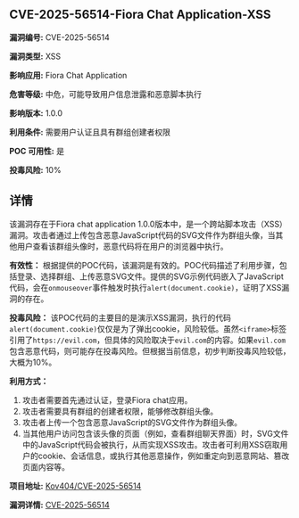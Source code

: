 ## CVE-2025-56514-Fiora Chat Application-XSS

**漏洞编号:** CVE-2025-56514

**漏洞类型:** XSS

**影响应用:** Fiora Chat Application

**危害等级:** 中危，可能导致用户信息泄露和恶意脚本执行

**影响版本:** 1.0.0

**利用条件:** 需要用户认证且具有群组创建者权限

**POC 可用性:** 是

**投毒风险:** 10%

## 详情

该漏洞存在于Fiora chat application 1.0.0版本中，是一个跨站脚本攻击（XSS）漏洞。攻击者通过上传包含恶意JavaScript代码的SVG文件作为群组头像，当其他用户查看该群组头像时，恶意代码将在用户的浏览器中执行。

**有效性：**
根据提供的POC代码，该漏洞是有效的。POC代码描述了利用步骤，包括登录、选择群组、上传恶意SVG文件。提供的SVG示例代码嵌入了JavaScript代码，会在`onmouseover`事件触发时执行`alert(document.cookie)`，证明了XSS漏洞的存在。

**投毒风险：**
该POC代码的主要目的是演示XSS漏洞，执行的代码`alert(document.cookie)`仅仅是为了弹出cookie，风险较低。虽然`<iframe>`标签引用了`https://evil.com`，但具体的风险取决于`evil.com`的内容。如果`evil.com`包含恶意代码，则可能存在投毒风险。但根据当前信息，初步判断投毒风险较低，大概为10%。

**利用方式：**
1.  攻击者需要首先通过认证，登录Fiora chat应用。
2.  攻击者需要具有群组的创建者权限，能够修改群组头像。
3.  攻击者上传一个包含恶意JavaScript的SVG文件作为群组头像。
4.  当其他用户访问包含该头像的页面（例如，查看群组聊天界面）时，SVG文件中的JavaScript代码会被执行，从而实现XSS攻击。攻击者可利用XSS窃取用户的cookie、会话信息，或执行其他恶意操作，例如重定向到恶意网站、篡改页面内容等。

**项目地址:** [Kov404/CVE-2025-56514](https://github.com/Kov404/CVE-2025-56514)

**漏洞详情:** [CVE-2025-56514](https://nvd.nist.gov/vuln/detail/CVE-2025-56514)